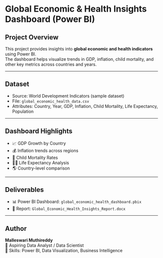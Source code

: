 # Global Economic & Health Insights Dashboard (Power BI)

##  Project Overview
This project provides insights into **global economic and health indicators** using Power BI.  
The dashboard helps visualize trends in GDP, inflation, child mortality, and other key metrics across countries and years.

---

##  Dataset
- Source: World Development Indicators (sample dataset)  
- File: `global_economic_health_data.csv`  
- Attributes: Country, Year, GDP, Inflation, Child Mortality, Life Expectancy, Population  

---

##  Dashboard Highlights
- 📈 GDP Growth by Country  
- 💰 Inflation trends across regions  
- 👶 Child Mortality Rates  
- 👩‍⚕️ Life Expectancy Analysis  
- 🌎 Country-level comparison  

---

##  Deliverables
- 📊 Power BI Dashboard: `global_economic_health_dashboard.pbix`  
- 📑 Report: `Global_Economic_Health_Insights_Report.docx`  

---

##  Author
**Malleswari Muthireddy**  
💼 Aspiring Data Analyst / Data Scientist  
📌 Skills: Power BI, Data Visualization, Business Intelligence  
